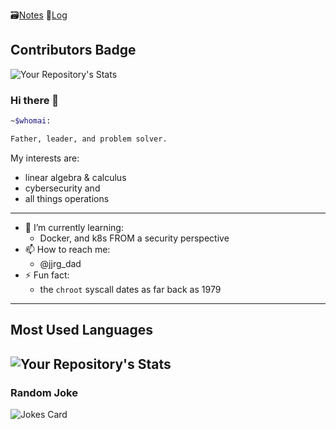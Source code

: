 :card_file_box:[Notes](notes) :memo:[Log](log)

## Contributors Badge
![Your Repository's Stats](https://contrib.rocks/image?repo=ealvar3z/Python)

### Hi there 👋

```bash
~$whomai: 

Father, leader, and problem solver.
```

My interests are:

- linear algebra & calculus
- cybersecurity and
- all things operations
---

- 🌱 I’m currently learning:
  - Docker, and k8s FROM a security perspective
- 📫 How to reach me:
  - @jjrg_dad
- ⚡ Fun fact:
  - the `chroot` syscall dates as far back as 1979
---

## Most Used Languages
![Your Repository's
Stats](https://github-readme-stats.vercel.app/api/top-langs/?username=ealvar3z&theme=blue-green)
---

### Random Joke 
![Jokes Card](https://readme-jokes.vercel.app/api)
